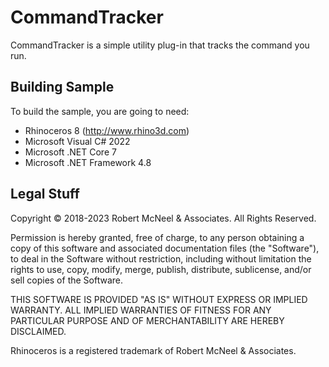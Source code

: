 CommandTracker
==============

CommandTracker is a simple utility plug-in that tracks the command you run.

Building Sample
--------------------
To build the sample, you are going to need:

* Rhinoceros 8 (http://www.rhino3d.com)
* Microsoft Visual C# 2022
* Microsoft .NET Core 7
* Microsoft .NET Framework 4.8

Legal Stuff
-----------
Copyright © 2018-2023 Robert McNeel & Associates. All Rights Reserved.

Permission is hereby granted, free of charge, to any person obtaining a copy of
this software and associated documentation files (the "Software"), to deal in
the Software without restriction, including without limitation the rights to use,
copy, modify, merge, publish, distribute, sublicense, and/or sell copies of the
Software.

THIS SOFTWARE IS PROVIDED "AS IS" WITHOUT EXPRESS OR IMPLIED WARRANTY. ALL IMPLIED
WARRANTIES OF FITNESS FOR ANY PARTICULAR PURPOSE AND OF MERCHANTABILITY ARE HEREBY
DISCLAIMED.

Rhinoceros is a registered trademark of Robert McNeel & Associates.
